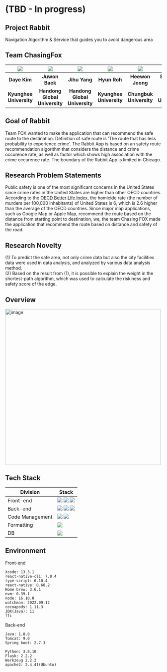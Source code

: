 # (TBD - In progress)

## Project Rabbit

Navigation Algorithm & Service that guides you to avoid dangerous area

## Team ChasingFox

| ![](https://github.com/chersiakingdom.png) | ![](https://github.com/21700340JuwonBaek.png) | ![](https://github.com/zihooy.png) | ![](https://github.com/YesHyeon.png) | ![](https://github.com/heewoneha.png) | ![](https://github.com/bruiz114.png) |
| :----------------------------------------: | :-------------------------------------------: | :--------------------------------: | :----------------------------------: | :-----------------------------------: | :----------------------------------: |
|                **Daye Kim**                |                **Juwon Baek**                 |           **Jihu Yang**            |             **Hyun Roh**             |            **Heewon Jeong**            |           **Bryanna Ruiz**           |
|          **Kyunghee University**           |         **Handong Global University**         |   **Handong Global University**    |       **Kyunghee University**        |        **Chungbuk University**        |        **Purdue University**         |

## Goal of Rabbit

Team FOX wanted to make the application that can recommend the safe route to the destination. Definition of safe route is ‘The route that has less probability to experience crime’. The Rabbit App is based on an safety route recommendation algorithm that considers the distance and crime occurence rate, as well as factor which shows high association with the crime occurence rate. The boundary of the Rabbit App is limited in Chicago.

## Research Problem Statements

Public safety is one of the most significant concerns in the United States since crime rates in the United States are higher than other OECD countries. According to the [OECD Better Life Index](https://www.bbc.com/news/57581270), the homicide rate (the number of murders per 100,000 inhabitants) of United States is 6, which is 2.6 higher than the average of the OECD countries. Since major map applications, such as Google Map or Apple Map, recommend the route based on the distance from starting point to destination, we, the team Chasing FOX made the application that recommend the route based on distance and safety of the road.

## Research Novelty

(1) To predict the safe area, not only crime data but also the city facilities data were used in data analysis, and analyzed by various data analysis method.  
(2) Based on the result from (1), it is possible to explain the weight in the shortest-path algorithm, which was used to calculate the riskiness and safety score of the edge.

## Overview

<img align="center" width="500" alt="image" src="https://user-images.githubusercontent.com/101122651/196250447-9df4550a-6066-4f6e-8414-6f93e017a336.png">

## Tech Stack

| Division        | Stack                                                                                                                                                                                                                                                                                                                                       |
| --------------- | ------------------------------------------------------------------------------------------------------------------------------------------------------------------------------------------------------------------------------------------------------------------------------------------------------------------------------------------- |
| Front-end       | <img src="https://img.shields.io/badge/react native-61DAFB?style=for-the-badge&logo=react&logoColor=black"> <img src="https://img.shields.io/badge/type script-007acc?style=for-the-badge&logo=typescript&logoColor=black"> <img src="https://img.shields.io/badge/Google Map API-1EA362?style=for-the-badge&logo=google&logoColor=DD4B3E"> |
| Back-end        | <img src="https://img.shields.io/badge/springboot-6DB33F?style=for-the-badge&logo=springboot&logoColor=black"> <img src="https://img.shields.io/badge/jpa-6DB33F?style=for-the-badge&logo=springboot&logoColor=black"> <img src="https://img.shields.io/badge/FLASK-181717?style=for-the-badge&logo=flask&logoColor=white">                                                                                                                       |
| Code Management | <img src="https://img.shields.io/badge/git-F05032?style=for-the-badge&logo=git&logoColor=black"> <img src="https://img.shields.io/badge/github-181717?style=for-the-badge&logo=github&logoColor=white">                                                                                                                                     |
| Formatting      | <img src="https://img.shields.io/badge/prettier-F7B93E?style=for-the-badge&logo=prettier&logoColor=black">                                                                                                                                                                                                                                  |
| DB              | <img src="https://img.shields.io/badge/mysql-4479A1?style=for-the-badge&logo=mysql&logoColor=black">                                                                                                                                                                                                                                        |

## Environment

Front-end
```
Xcode: 13.3.1
react-native-cli: 7.0.4
type-script: 6.10.4
react-native: 0.68.2
Home brew: 3.6.1
nvm: 0.39.1
node: 16.10.0
watchman: 2022.09.12
cocoapods: 1.11.3
JDK(Java): 11
ffi
```
Back-end
```
Java: 1.8.0
Tomcat: 9.0
Spring boot: 2.7.3
```

```
Python: 3.8.10
Flask: 2.2.2
Werkzeug 2.2.2
apache2: 2.4.41(Ubuntu)
```